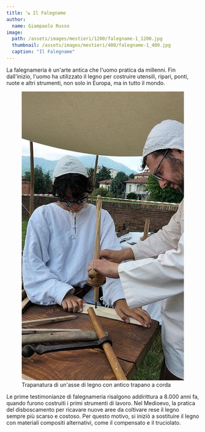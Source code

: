 ```yaml
---
title: 🪚 Il Falegname
author:
  name: Giampaolo Russo
image: 
  path: /assets/images/mestieri/1200/falegname-1_1200.jpg
  thumbnail: /assets/images/mestieri/400/falegname-1_400.jpg
  caption: "Il Falegname"
---
```



La falegnameria è un'arte antica che l'uomo pratica da millenni. Fin dall'inizio, l'uomo ha utilizzato il legno per costruire utensili, ripari, ponti, ruote e altri strumenti, non solo in Europa, ma in tutto il mondo.

<!-- more -->

<figure class="align-center">
    <img src="/assets/images/mestieri/800/falegname-2_800.jpg" alt="Trapanatura di un'asse di legno con antico trapano a corda">
  <figcaption>Trapanatura di un'asse di legno con antico trapano a corda</figcaption>
</figure>

Le prime testimonianze di falegnameria risalgono addirittura a 8.000 anni fa, quando furono costruiti i primi strumenti di lavoro. Nel Medioevo, la pratica del disboscamento per ricavare nuove aree da coltivare rese il legno sempre più scarso e costoso. Per questo motivo, si iniziò a sostituire il legno con materiali compositi alternativi, come il compensato e il truciolato.
